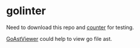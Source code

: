 # golinter

Need to download this repo and [counter](https://github.com/JimmyCYJ/counter) for testing.

[GoAstViewer](https://github.com/yuroyoro/goast-viewer) could help to view go file ast.

